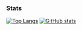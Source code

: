 ### Stats

[![Top Langs](https://github-readme-stats.vercel.app/api/top-langs/?username=ngc6302h&layout=compact&theme=merko)](https://github.com/anuraghazra/github-readme-stats)
[![GitHub stats](https://github-readme-stats.vercel.app/api?username=ngc6302h&hide=contribs&theme=merko)](https://github.com/anuraghazra/github-readme-stats)
